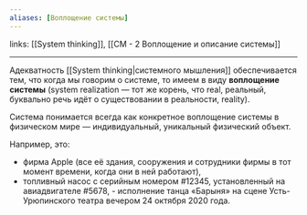 ```yaml
---
aliases: [Воплощение системы]
---
```

links: [[System thinking]], [[СМ - 2 Воплощение и описание системы]]

---

Адекватность [[System thinking|системного мышления]] обеспечивается тем, что когда мы говорим о системе, то имеем в виду **воплощение системы** (system realization — тот же корень, что real, реальный, буквально речь идёт о существовании в реальности, reality). 

Система понимается всегда как конкретное воплощение системы в физическом мире — индивидуальный, уникальный физический объект. 

Например, это:
- фирма Apple (все её здания, сооружения и сотрудники фирмы в тот момент времени, когда они в ней работают), 
- топливный насос с серийным номером #12345, установленный на авиадвигателе #5678, - исполнение танца «Барыня» на сцене Усть-Урюпинского театра вечером 24 октября 2020 года.